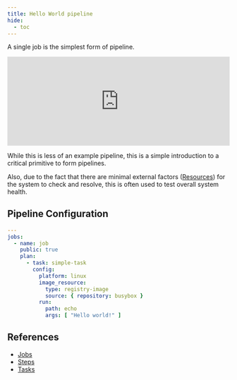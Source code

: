 ```yaml
---
title: Hello World pipeline
hide:
  - toc
---
```


A single job is the simplest form of pipeline.

<div>
  <div style="position:relative;padding-top:40%;">
    <iframe src="https://ci.concourse-ci.org/teams/examples/pipelines/job" allowfullscreen
      style="position:absolute;top:0;left:0;width:100%;height:100%;border:0"></iframe>
  </div>
</div>

While this is less of an example pipeline, this is a simple introduction to a critical primitive to form pipelines.

Also, due to the fact that there are minimal external factors ([Resources](https://concourse-ci.org/resources.html)) for
the system to check and resolve, this is often used to test overall system health.

## Pipeline Configuration

```yaml
---
jobs:
  - name: job
    public: true
    plan:
      - task: simple-task
        config:
          platform: linux
          image_resource:
            type: registry-image
            source: { repository: busybox }
          run:
            path: echo
            args: [ "Hello world!" ]
```

## References

* [Jobs](https://concourse-ci.org/jobs.html)
* [Steps](https://concourse-ci.org/steps.html)
* [Tasks](https://concourse-ci.org/tasks.html)